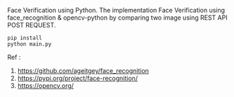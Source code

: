 Face Verification using Python.
The implementation Face Verification using face_recognition & opencv-python by comparing two image using REST API POST REQUEST.

```
pip install
python main.py
```

Ref : 
1. https://github.com/ageitgey/face_recognition
2. https://pypi.org/project/face-recognition/
3. https://opencv.org/
